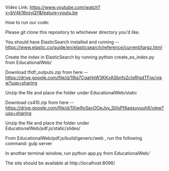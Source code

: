 Video Link: https://www.youtube.com/watch?v=bV4k16nsyQY&feature=youtu.be

How to run our code:

Please git clone this repository to whichever directory you'd like.

You should have ElasticSearch installed and running -- https://www.elastic.co/guide/en/elasticsearch/reference/current/targz.html

Create the index in ElasticSearch by running python create_es_index.py from EducationalWeb/

Download tfidf_outputs.zip from here -- https://drive.google.com/file/d/19ia7CqaHnW3KKxASbnfs2clqRIgdTFiw/view?usp=sharing

Unzip the file and place the folder under EducationalWeb/static

Download cs410.zip from here -- https://drive.google.com/file/d/1Xiw9oSavOOeJsy_SIiIxPf4aqsuyuuh6/view?usp=sharing

Unzip the file and place the folder under EducationalWeb/pdf.js/static/slides/

From EducationalWeb/pdf.js/build/generic/web , run the following command: gulp server

In another terminal window, run python app.py from EducationalWeb/

The site should be available at http://localhost:8096/
